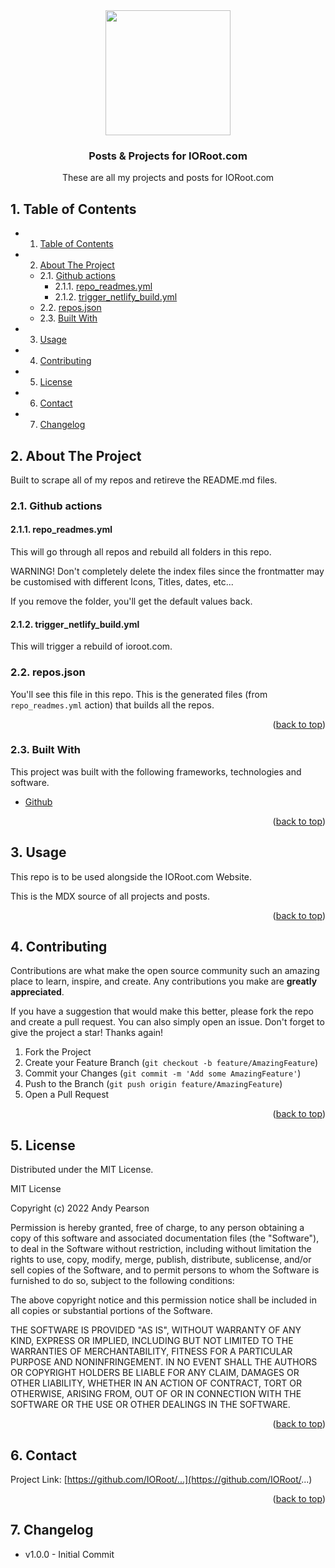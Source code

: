 <div id="top"></div>

<div align="center">

<img src="https://svg-rewriter.sachinraja.workers.dev/?url=https%3A%2F%2Fcdn.jsdelivr.net%2Fnpm%2F%40mdi%2Fsvg%406.7.96%2Fsvg%2Fbook-open.svg&fill=%23FACC15&width=200px&height=200px" style="width:200px;"/>

<h3 align="center">Posts & Projects for IORoot.com</h3>

<p align="center">
    These are all my projects and posts for IORoot.com
</p>
</div>

##  1. <a name='TableofContents'></a>Table of Contents


* 1. [Table of Contents](#TableofContents)
* 2. [About The Project](#AboutTheProject)
	* 2.1. [Github actions](#Githubactions)
		* 2.1.1. [repo_readmes.yml](#repo_readmes.yml)
		* 2.1.2. [trigger_netlify_build.yml](#trigger_netlify_build.yml)
	* 2.2. [repos.json](#repos.json)
	* 2.3. [Built With](#BuiltWith)
* 3. [Usage](#Usage)
* 4. [Contributing](#Contributing)
* 5. [License](#License)
* 6. [Contact](#Contact)
* 7. [ Changelog](#Changelog)



##  2. <a name='AboutTheProject'></a>About The Project

Built to scrape all of my repos and retireve the README.md files.

###  2.1. <a name='Githubactions'></a>Github actions

####  2.1.1. <a name='repo_readmes.yml'></a>repo_readmes.yml

This will go through all repos and rebuild all folders in this repo.

WARNING! Don't completely delete the index files since the frontmatter may be customised
with different Icons, Titles, dates, etc...

If you remove the folder, you'll get the default values back.

####  2.1.2. <a name='trigger_netlify_build.yml'></a>trigger_netlify_build.yml

This will trigger a rebuild of ioroot.com.

###  2.2. <a name='repos.json'></a>repos.json

You'll see this file  in this repo. This is the generated files (from `repo_readmes.yml` action) that builds all the repos.




<p align="right">(<a href="#top">back to top</a>)</p>



###  2.3. <a name='BuiltWith'></a>Built With

This project was built with the following frameworks, technologies and software.

* [Github](https://github.com/)

<p align="right">(<a href="#top">back to top</a>)</p>






##  3. <a name='Usage'></a>Usage

This repo is to be used alongside the IORoot.com Website. 

This is the MDX source of all projects and posts.


<p align="right">(<a href="#top">back to top</a>)</p>





##  4. <a name='Contributing'></a>Contributing

Contributions are what make the open source community such an amazing place to learn, inspire, and create. Any contributions you make are **greatly appreciated**.

If you have a suggestion that would make this better, please fork the repo and create a pull request. You can also simply open an issue.
Don't forget to give the project a star! Thanks again!

1. Fork the Project
2. Create your Feature Branch (`git checkout -b feature/AmazingFeature`)
3. Commit your Changes (`git commit -m 'Add some AmazingFeature'`)
4. Push to the Branch (`git push origin feature/AmazingFeature`)
5. Open a Pull Request

<p align="right">(<a href="#top">back to top</a>)</p>



##  5. <a name='License'></a>License

Distributed under the MIT License.

MIT License

Copyright (c) 2022 Andy Pearson

Permission is hereby granted, free of charge, to any person obtaining a copy
of this software and associated documentation files (the "Software"), to deal
in the Software without restriction, including without limitation the rights
to use, copy, modify, merge, publish, distribute, sublicense, and/or sell
copies of the Software, and to permit persons to whom the Software is
furnished to do so, subject to the following conditions:

The above copyright notice and this permission notice shall be included in all
copies or substantial portions of the Software.

THE SOFTWARE IS PROVIDED "AS IS", WITHOUT WARRANTY OF ANY KIND, EXPRESS OR
IMPLIED, INCLUDING BUT NOT LIMITED TO THE WARRANTIES OF MERCHANTABILITY,
FITNESS FOR A PARTICULAR PURPOSE AND NONINFRINGEMENT. IN NO EVENT SHALL THE
AUTHORS OR COPYRIGHT HOLDERS BE LIABLE FOR ANY CLAIM, DAMAGES OR OTHER
LIABILITY, WHETHER IN AN ACTION OF CONTRACT, TORT OR OTHERWISE, ARISING FROM,
OUT OF OR IN CONNECTION WITH THE SOFTWARE OR THE USE OR OTHER DEALINGS IN THE
SOFTWARE.

<p align="right">(<a href="#top">back to top</a>)</p>



##  6. <a name='Contact'></a>Contact

Project Link: [https://github.com/IORoot/...](https://github.com/IORoot/...)

<p align="right">(<a href="#top">back to top</a>)</p>


##  7. <a name='Changelog'></a> Changelog

- v1.0.0 - Initial Commit
